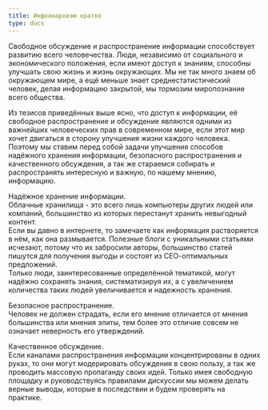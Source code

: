 ```yaml
---
title: Инфоанархизм кратко
type: docs
--- 
```


Свободное обсуждение и распространение информации способствует развитию всего человечества.
Люди, независимо от социального и экономического положения, если имеют доступ к знаниям, способны улучшать свою жизнь и жизнь окружающих.
Мы не так много знаем об окружающем мире, а ещё меньше знает среднестатистический человек, делая информацию закрытой, мы тормозим миропознание всего общества.  

Из тезисов приведённых выше ясно, что доступ к информации, её свободное распространение и обсуждение являются одними из важнейших человеческих прав в современном мире, если этот мир хочет двигаться в сторону улучшения жизни каждого человека.    
Поэтому мы ставим перед собой задачи улучшения способов надёжного хранения информации, безопасного распространения и качественного обсуждения, а так же стараемся собирать и распространять интересную и важную, по нашему мнению, информацию.

Надёжное хранение информации.  
Облачные хранилища - это всего лишь компьютеры других людей или компаний, большинство из которых перестанут хранить невыгодный контент.  
Если вы давно в интернете, то замечаете как информация растворяется в нём, как она размывается.
Полезные блоги с уникальными статьями исчезают, потому что их забросили авторы, большинство статей пишутся для получения выгоды и состоят из СЕО-оптимальных предложений.   
Только люди, заинтересованные определённой тематикой, могут надёжно сохранять знания, систематизируя их, а с увеличением количества таких людей увеличивается и надежность хранения.

Безопасное распространение.  
Человек не должен страдать, если его мнение отличается от мнения большинства или мнения элиты, тем более это отличие совсем не означает неверность его утверждений.  

Качественное обсуждение.  
Если каналами распространения информации концентрированы в одних руках, то они могут модерировать обсуждения в свою пользу, а так же проводить массовую пропаганду своих идей. Только имея свободную площадку и руководствуясь правилами дискуссии  мы можем делать верные выводы, которые в последствии и будем проверять на практике.  